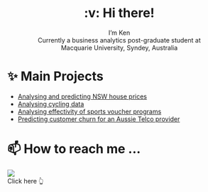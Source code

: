 
<h1 align="center"> :v: Hi there!  </h1>
<p align="center">
  I’m Ken<br/>
  Currently a business analytics post-graduate student at </br>
  Macquarie University, Syndey, Australia
</p>

# :sparkles: Main Projects
- [Analysing and predicting NSW house prices](https://github.com/walthersy/NSW-house-price)
- [Analysing cycling data](https://github.com/walthersy/DataScience-Portfolio/blob/main/README.md)
- [Analysing effectivity of sports voucher programs](https://github.com/walthersy/DataScience-Portfolio/blob/main/README.md)
- [Predicting customer churn for an Aussie Telco provider](https://github.com/walthersy/DataScience-Portfolio/blob/main/README.md)


# 📫  How to reach me ...  

[<img src="https://img.shields.io/badge/LinkedIn-0077B5?style=for-the-badge&logo=linkedin&logoColor=white">](https://www.linkedin.com/in/walthersy/)  
Click here :point_up_2:
